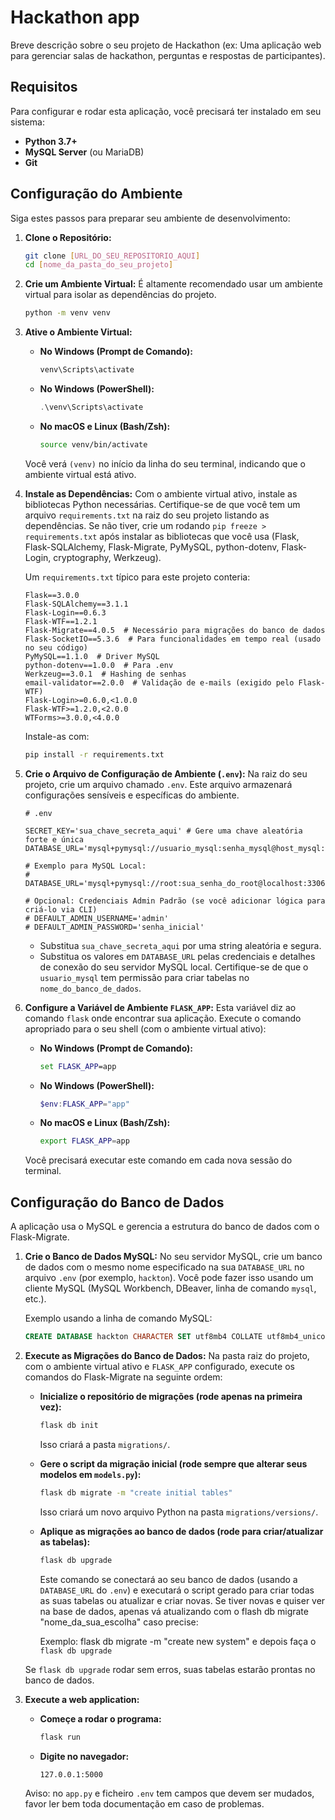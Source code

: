 # Hackathon app

Breve descrição sobre o seu projeto de Hackathon (ex: Uma aplicação web para gerenciar salas de hackathon, perguntas e respostas de participantes).

## Requisitos

Para configurar e rodar esta aplicação, você precisará ter instalado em seu sistema:

* **Python 3.7+**
* **MySQL Server** (ou MariaDB)
* **Git**

## Configuração do Ambiente

Siga estes passos para preparar seu ambiente de desenvolvimento:

1.  **Clone o Repositório:**
    ```bash
    git clone [URL_DO_SEU_REPOSITORIO_AQUI]
    cd [nome_da_pasta_do_seu_projeto]
    ```

2.  **Crie um Ambiente Virtual:**
    É altamente recomendado usar um ambiente virtual para isolar as dependências do projeto.
    ```bash
    python -m venv venv
    ```

3.  **Ative o Ambiente Virtual:**

    * **No Windows (Prompt de Comando):**
        ```cmd
        venv\Scripts\activate
        ```
    * **No Windows (PowerShell):**
        ```powershell
        .\venv\Scripts\activate
        ```
    * **No macOS e Linux (Bash/Zsh):**
        ```bash
        source venv/bin/activate
        ```
    Você verá `(venv)` no início da linha do seu terminal, indicando que o ambiente virtual está ativo.

4.  **Instale as Dependências:**
    Com o ambiente virtual ativo, instale as bibliotecas Python necessárias. Certifique-se de que você tem um arquivo `requirements.txt` na raiz do seu projeto listando as dependências. Se não tiver, crie um rodando `pip freeze > requirements.txt` após instalar as bibliotecas que você usa (Flask, Flask-SQLAlchemy, Flask-Migrate, PyMySQL, python-dotenv, Flask-Login, cryptography, Werkzeug).

    Um `requirements.txt` típico para este projeto conteria:
    ```
    Flask==3.0.0
    Flask-SQLAlchemy==3.1.1
    Flask-Login==0.6.3
    Flask-WTF==1.2.1
    Flask-Migrate==4.0.5  # Necessário para migrações do banco de dados
    Flask-SocketIO==5.3.6  # Para funcionalidades em tempo real (usado no seu código)
    PyMySQL==1.1.0  # Driver MySQL
    python-dotenv==1.0.0  # Para .env
    Werkzeug==3.0.1  # Hashing de senhas
    email-validator==2.0.0  # Validação de e-mails (exigido pelo Flask-WTF)
    Flask-Login>=0.6.0,<1.0.0
    Flask-WTF>=1.2.0,<2.0.0
    WTForms>=3.0.0,<4.0.0
    ```
    Instale-as com:
    ```bash
    pip install -r requirements.txt
    ```

5.  **Crie o Arquivo de Configuração de Ambiente (`.env`):**
    Na raiz do seu projeto, crie um arquivo chamado `.env`. Este arquivo armazenará configurações sensíveis e específicas do ambiente.

    ```dotenv
    # .env

    SECRET_KEY='sua_chave_secreta_aqui' # Gere uma chave aleatória forte e única
    DATABASE_URL='mysql+pymysql://usuario_mysql:senha_mysql@host_mysql:porta_mysql/nome_do_banco_de_dados'

    # Exemplo para MySQL Local:
    # DATABASE_URL='mysql+pymysql://root:sua_senha_do_root@localhost:3306/hackton'

    # Opcional: Credenciais Admin Padrão (se você adicionar lógica para criá-lo via CLI)
    # DEFAULT_ADMIN_USERNAME='admin'
    # DEFAULT_ADMIN_PASSWORD='senha_inicial'
    ```
    * Substitua `sua_chave_secreta_aqui` por uma string aleatória e segura.
    * Substitua os valores em `DATABASE_URL` pelas credenciais e detalhes de conexão do seu servidor MySQL local. Certifique-se de que o `usuario_mysql` tem permissão para criar tabelas no `nome_do_banco_de_dados`.

6.  **Configure a Variável de Ambiente `FLASK_APP`:**
    Esta variável diz ao comando `flask` onde encontrar sua aplicação. Execute o comando apropriado para o seu shell (com o ambiente virtual ativo):

    * **No Windows (Prompt de Comando):**
        ```cmd
        set FLASK_APP=app
        ```
    * **No Windows (PowerShell):**
        ```powershell
        $env:FLASK_APP="app"
        ```
    * **No macOS e Linux (Bash/Zsh):**
        ```bash
        export FLASK_APP=app
        ```
    Você precisará executar este comando em cada nova sessão do terminal.

## Configuração do Banco de Dados

A aplicação usa o MySQL e gerencia a estrutura do banco de dados com o Flask-Migrate.

1.  **Crie o Banco de Dados MySQL:**
    No seu servidor MySQL, crie um banco de dados com o mesmo nome especificado na sua `DATABASE_URL` no arquivo `.env` (por exemplo, `hackton`). Você pode fazer isso usando um cliente MySQL (MySQL Workbench, DBeaver, linha de comando `mysql`, etc.).

    Exemplo usando a linha de comando MySQL:
    ```sql
    CREATE DATABASE hackton CHARACTER SET utf8mb4 COLLATE utf8mb4_unicode_ci;
    ```

2.  **Execute as Migrações do Banco de Dados:**
    Na pasta raiz do projeto, com o ambiente virtual ativo e `FLASK_APP` configurado, execute os comandos do Flask-Migrate na seguinte ordem:

    * **Inicialize o repositório de migrações (rode apenas na primeira vez):**
        ```bash
        flask db init
        ```
        Isso criará a pasta `migrations/`.

    * **Gere o script da migração inicial (rode sempre que alterar seus modelos em `models.py`):**
        ```bash
        flask db migrate -m "create initial tables"
        ```
        Isso criará um novo arquivo Python na pasta `migrations/versions/`.

    * **Aplique as migrações ao banco de dados (rode para criar/atualizar as tabelas):**
        ```bash
        flask db upgrade
        ```
        Este comando se conectará ao seu banco de dados (usando a `DATABASE_URL` do `.env`) e executará o script gerado para criar todas as suas tabelas ou atualizar e criar novas. Se tiver novas e quiser ver na base de dados, apenas vá atualizando com o flash db migrate "nome_da_sua_escolha" caso precise:

      Exemplo: flask db migrate -m "create new system" e depois faça o `flask db upgrade`

    Se `flask db upgrade` rodar sem erros, suas tabelas estarão prontas no banco de dados.

3.  **Execute a web application:**

    * **Começe a rodar o programa:**
        ```bash
        flask run
        ```

    * **Digite no navegador:**
        ```bash
        127.0.0.1:5000
        ```
    

    Aviso: no `app.py` e ficheiro `.env` tem campos que devem ser mudados, favor ler bem toda documentação em caso de problemas.
